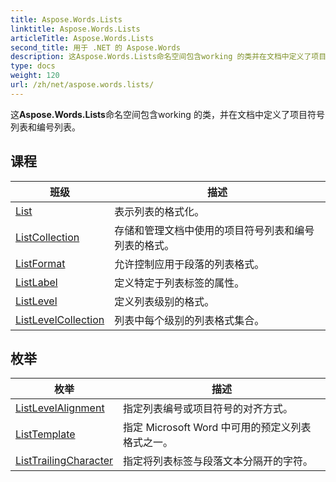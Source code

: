 ```yaml
---
title: Aspose.Words.Lists
linktitle: Aspose.Words.Lists
articleTitle: Aspose.Words.Lists
second_title: 用于 .NET 的 Aspose.Words
description: 这Aspose.Words.Lists命名空间包含working 的类并在文档中定义了项目符号列表和编号列表 在 C#.
type: docs
weight: 120
url: /zh/net/aspose.words.lists/
---
```

这**Aspose.Words.Lists**命名空间包含working 的类，并在文档中定义了项目符号列表和编号列表。

## 课程

| 班级 | 描述 |
| --- | --- |
| [List](./list/) | 表示列表的格式化。 |
| [ListCollection](./listcollection/) | 存储和管理文档中使用的项目符号列表和编号列表的格式。 |
| [ListFormat](./listformat/) | 允许控制应用于段落的列表格式。 |
| [ListLabel](./listlabel/) | 定义特定于列表标签的属性。 |
| [ListLevel](./listlevel/) | 定义列表级别的格式。 |
| [ListLevelCollection](./listlevelcollection/) | 列表中每个级别的列表格式集合。 |
## 枚举

| 枚举 | 描述 |
| --- | --- |
| [ListLevelAlignment](./listlevelalignment/) | 指定列表编号或项目符号的对齐方式。 |
| [ListTemplate](./listtemplate/) | 指定 Microsoft Word 中可用的预定义列表格式之一。 |
| [ListTrailingCharacter](./listtrailingcharacter/) | 指定将列表标签与段落文本分隔开的字符。 |
